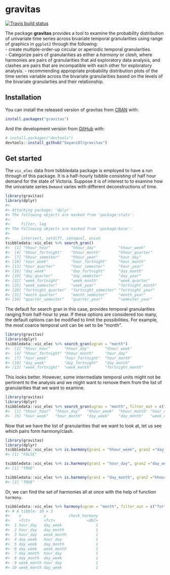 
<!-- README.md is generated from README.Rmd. Please edit that file -->

# gravitas

<!-- badges: start -->

[![Travis build
status](https://travis-ci.org/Sayani07/gravitas.svg?branch=master)](https://travis-ci.org/Sayani07/gravitas)
<!-- badges: end -->

The package **gravitas** provides a tool to examine the probability
distribution of univariate time series across bivariate temporal
granularities using range of graphics in `ggplot2` through the
following:  
\- create multiple-order-up circular or aperiodic temporal
granularities.  
\- Categorize pairs of granularities as either a *harmony* or *clash*,
where harmonies are pairs of granularities that aid exploratory data
analysis, and clashes are pairs that are incompatible with each other
for exploratory analysis. - recommending appropriate probability
distribution plots of the time series variable across the bivariate
granularities based on the levels of the bivariate granularties and
their relationship.

## Installation

You can install the released version of gravitas from
[CRAN](https://CRAN.R-project.org) with:

``` r
install.packages("gravitas")
```

And the development version from [GitHub](https://github.com/) with:

``` r
# install.packages("devtools")
devtools::install_github("Sayani07/gravitas")
```

## Get started

The `vic_elec` data from tsibbledata package is employed to have a run
through of this package. It is a half-hourly tsibble consisting of half
hour demand for the state of Victoria. Suppose it is of interest to to
examine how the univariate series `Demand` varies with different
deconstructions of time.

``` r
library(gravitas)
library(dplyr)
#> 
#> Attaching package: 'dplyr'
#> The following objects are masked from 'package:stats':
#> 
#>     filter, lag
#> The following objects are masked from 'package:base':
#> 
#>     intersect, setdiff, setequal, union
tsibbledata::vic_elec %>% search_gran()
#>  [1] "hhour_hour"         "hhour_day"          "hhour_week"        
#>  [4] "hhour_fortnight"    "hhour_month"        "hhour_quarter"     
#>  [7] "hhour_semester"     "hhour_year"         "hour_day"          
#> [10] "hour_week"          "hour_fortnight"     "hour_month"        
#> [13] "hour_quarter"       "hour_semester"      "hour_year"         
#> [16] "day_week"           "day_fortnight"      "day_month"         
#> [19] "day_quarter"        "day_semester"       "day_year"          
#> [22] "week_fortnight"     "week_month"         "week_quarter"      
#> [25] "week_semester"      "week_year"          "fortnight_month"   
#> [28] "fortnight_quarter"  "fortnight_semester" "fortnight_year"    
#> [31] "month_quarter"      "month_semester"     "month_year"        
#> [34] "quarter_semester"   "quarter_year"       "semester_year"
```

The default for search gran in this case, provides temporal
granularities ranging from half-hour to year. If these options are
considered too many, the default options can be modified to limit the
possibilities. For example, the most coarce temporal unit can be set to
be “month”.

``` r
library(gravitas)
library(dplyr)
tsibbledata::vic_elec %>% search_gran(ugran = "month")
#>  [1] "hhour_hour"      "hhour_day"       "hhour_week"     
#>  [4] "hhour_fortnight" "hhour_month"     "hour_day"       
#>  [7] "hour_week"       "hour_fortnight"  "hour_month"     
#> [10] "day_week"        "day_fortnight"   "day_month"      
#> [13] "week_fortnight"  "week_month"      "fortnight_month"
```

This looks better. However, some intermediate temporal units might not
be pertinent to the analysis and we might want to remove them from the
list of granularities that we want to examine.

``` r
library(gravitas)
library(dplyr)
tsibbledata::vic_elec %>% search_gran(ugran = "month", filter_out = c("fortnight"))
#>  [1] "hhour_hour"  "hhour_day"   "hhour_week"  "hhour_month" "hour_day"   
#>  [6] "hour_week"   "hour_month"  "day_week"    "day_month"   "week_month"
```

Now that we have the list of granularities that we want to look at, let
us see which pairs form harmony/clash.

``` r
library(gravitas)
library(dplyr)
tsibbledata::vic_elec %>% is.harmony(gran1 = "hhour_week", gran2 ="day_week")
#> [1] "FALSE"

tsibbledata::vic_elec %>% is.harmony(gran1 = "hour_day", gran2 ="day_week")
#> [1] "TRUE"

tsibbledata::vic_elec %>% is.harmony(gran1 = "day_month", gran2 ="hhour_week")
#> [1] "TRUE"
```

Or, we can find the set of harmonies all at once with the help of
function
`harmony`.

``` r
tsibbledata::vic_elec %>% harmony(ugran = "month", filter_out = c("fortnight", "hhour")) 
#> # A tibble: 10 x 3
#>    x          y          check_harmony
#>    <fct>      <fct>              <dbl>
#>  1 hour_day   day_week               1
#>  2 hour_day   day_month              1
#>  3 hour_day   week_month             1
#>  4 day_week   hour_day               1
#>  5 day_week   day_month              1
#>  6 day_week   week_month             1
#>  7 day_month  hour_day               1
#>  8 day_month  day_week               1
#>  9 week_month hour_day               1
#> 10 week_month day_week               1
```
